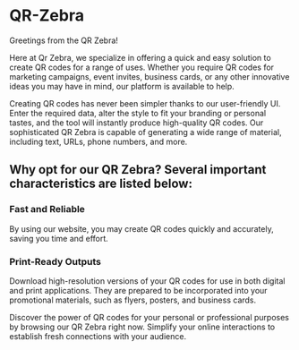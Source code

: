 # QR-Zebra

Greetings from the QR Zebra!

Here at Qr Zebra, we specialize in offering a quick and easy solution to create QR codes for a range of uses. Whether you require QR codes for marketing campaigns, event invites, business cards, or any other innovative ideas you may have in mind, our platform is available to help.


Creating QR codes has never been simpler thanks to our user-friendly UI. Enter the required data, alter the style to fit your branding or personal tastes, and the tool will instantly produce high-quality QR codes. Our sophisticated QR Zebra is capable of generating a wide range of material, including text, URLs, phone numbers, and more.

## Why opt for our QR Zebra? Several important characteristics are listed below:


### Fast and Reliable
By using our website, you may create QR codes quickly and accurately, saving you time and effort.

### Print-Ready Outputs 
Download high-resolution versions of your QR codes for use in both digital and print applications. They are prepared to be incorporated into your promotional materials, such as flyers, posters, and business cards.


Discover the power of QR codes for your personal or professional purposes by browsing our QR Zebra right now. Simplify your online interactions to establish fresh connections with your audience.
